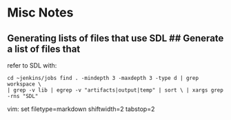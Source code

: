 # Misc Notes #

## Generating lists of files that use SDL ## Generate a list of files that
refer to SDL with:

    cd ~jenkins/jobs find . -mindepth 3 -maxdepth 3 -type d | grep workspace \
    | grep -v lib | egrep -v "artifacts|output|temp" | sort \ | xargs grep
    -rns "SDL" 


vim: set filetype=markdown shiftwidth=2 tabstop=2 
